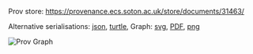 
Prov store: https://provenance.ecs.soton.ac.uk/store/documents/31463/
	
Alternative serialisations: [json](https://provenance.ecs.soton.ac.uk/store/documents/31463.json), [turtle](https://provenance.ecs.soton.ac.uk/store/documents/31463.ttl), 
Graph: [svg](https://provenance.ecs.soton.ac.uk/store/documents/31463.svg), [PDF](https://provenance.ecs.soton.ac.uk/store/documents/31463.pdf), [png](https://provenance.ecs.soton.ac.uk/store/documents/31463.png)

![Prov Graph](https://provenance.ecs.soton.ac.uk/store/documents/31463.png)

		